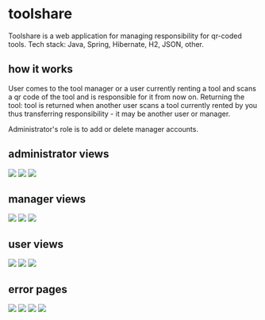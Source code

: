 # toolshare
Toolshare is a web application for managing responsibility for qr-coded tools.
Tech stack: Java, Spring, Hibernate, H2, JSON, other.

## how it works
User comes to the tool manager or a user currently renting a tool and scans a qr code of the tool and is responsible for it from now on.
Returning the tool: tool is returned when another user scans a tool currently rented by you thus transferring responsibility - it may be another user or manager.

Administrator's role is to add or delete manager accounts.

## administrator views
<img src="src\main\resources\static\img\readme\admin_home.png"> 
<img src="src\main\resources\static\img\readme\admin_managers.png"> 
<img src="src\main\resources\static\img\readme\admin_addManager.png"> 

## manager views
<img src="src\main\resources\static\img\readme\manager_items.png"> 
<img src="src\main\resources\static\img\readme\manager_item.png"> 
<img src="src\main\resources\static\img\readme\manager_user.png"> 

## user views
<img src="src\main\resources\static\img\readme\user_home.png"> 
<img src="src\main\resources\static\img\readme\user_rentals.png"> 
<img src="src\main\resources\static\img\readme\user_pastRentals.png"> 

## error pages
<img src="src\main\resources\static\img\readme\error_403.png"> 
<img src="src\main\resources\static\img\readme\error_404.png"> 
<img src="src\main\resources\static\img\readme\error_500.png"> 
<img src="src\main\resources\static\img\readme\error_unknown.png"> 
